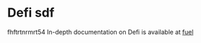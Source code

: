 # Defi sdf
fhftrtnrmrt54
In-depth documentation on Defi is available at [fuel](https://fuel.network/)
